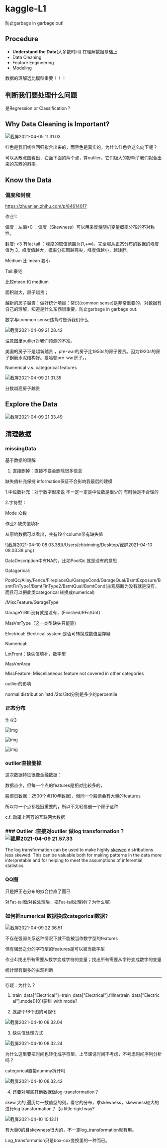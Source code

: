 # kaggle-L1

防止garbage in garbage out!

## Procedure

- **Understand the Data**(大多数时间) 在理解数据基础上
- Data Cleaning
- Feature Engineering
- Modeling

数据的理解远比模型重要！！！

## 判断我们要处理什么问题

是Regression or Classification？

## Why Data Cleaning is Important?

![截屏2021-04-05 11.31.03](https://tva1.sinaimg.cn/large/008eGmZEgy1gp8pllllr3j311c0mk7g4.jpg)

红色是我们线性回归拟合出来的，而黑色是真实的，为什么红色会这么向下呢？

可以从散点图看出，右面下面的两个点，算outlier，它们极大的影响了我们拟合出来的东西的斜率。

##  Know the Data

### 偏度和封度

https://zhuanlan.zhihu.com/p/84614017

作业1:

偏度：左偏>0 ：偏度（Skewness）可以用来度量随机变量概率分布的不对称性。

封度: >3 有fat tail ：峰度的取值范围为[1,+∞)，完全服从正态分布的数据的峰度值为 3，峰度值越大，概率分布图越高尖，峰度值越小，越矮胖。

Medium 比 mean 要小

Tail:豪宅 

比较mean 和 medium

面积越大，房子越贵；

越新的房子越贵：做好统计项目：常识(common sense)是非常重要的，对数据有自己的理解，知道是什么东西很重要，防止garbage in garbage out.

数字与common sense违背时告诉我们什么

![截屏2021-04-09 21.28.42](https://tva1.sinaimg.cn/large/008eGmZEgy1gpdtcmik4gj30sy0hg3zx.jpg)

注意图里outlier对我们预测的不准。

美国的房子不是越新越贵 ，pre-war的房子比1950s的房子要贵。因为1920s的房子钢筋水泥结构好。曼哈顿pre-war房子。。

Numerical v.s. categorical features

![截屏2021-04-09 21.31.35](https://tva1.sinaimg.cn/large/008eGmZEgy1gpdtflsdx9j30sy0hy0ty.jpg)

分数越高房子越贵

## Explore the Data

![截屏2021-04-09 21.33.49](https://tva1.sinaimg.cn/large/008eGmZEgy1gpdthwvcx7j30sy0hy14h.jpg)

## 清理数据

### missingData

基于数据的理解

1. 直接删掉：直接不要会删除很多信息

缺失值补充保持 information保证不会影响我最后的建模

1.中位数补充：对于数字型来说 不一定一定是中位数是很少的 有时候是不合理的

2.字符型：

Mode 众数

作业2:缺失值填补

从原始数据可以看出，共有19个column带有缺失值

![截屏2021-04-10 08.03.38](/Users/chixinning/Desktop/截屏2021-04-10 08.03.38.png)

DataDescription中有NA的，比如PoolQc 就是没有的意思

Gatagorical:

PoolQc/Alley/Fence/FireplaceQu/GarageCond/GarageQual/BsmtExposure/BsmtFinType1/BsmtFinType2/BsmtQual/BsmtCond(主观臆断为没有就是没有，而且可以把此类categorical 转换成numerical)

/MiscFeature/GarageType

GarageYrBlt:没有就是没有，(Finished/RFn/Unf)

MasVnrType（这一类型缺失只能删）

Electrical: Electrical system:是否可转换成数值型存疑

Numerical:

LotFront：缺失值填补，数字型

MasVnrArea

MiscFeature: Miscellaneous feature not covered in other categories



outlier的影响

normal distribution 1std /2td/3td分别是多少的percentile

### 正态分布

作业3



![img](https://tva1.sinaimg.cn/large/008eGmZEgy1gpdu08x3wqj30ny08774w.jpg)

![img](https://tva1.sinaimg.cn/large/008eGmZEgy1gpdu03rg8qj30o408cdge.jpg)

![img](https://tva1.sinaimg.cn/large/008eGmZEgy1gpdu0b5uilj30o008c0td.jpg)

### outlier直接删掉

这次数据特征很像金融数据：

数据点少，但每一个点的features是相对比较多的，

股票日数据：2500个点(10年数据)，但同一个股票会有大量的features 

所以每一个点都是挺重要的，所以不太轻易删一个房子这种

c.f. 动辄上百万的互联网大数据

### ### Outlier  :直接对outlier 做log transformation？![截屏2021-04-09 21.57.33](https://tva1.sinaimg.cn/large/008eGmZEgy1gpdu6nb8e2j30sy044wfz.jpg)

The log transformation can be used to make highly [skewed](javascript:glossary('skew')) distributions less skewed. This can be valuable both for making patterns in the data more interpretable and for helping to meet the assumptions of inferential statistics.

### QQ图

只是把正态分布的拟合拉直了而已

对Fat-tail做对数处理后，把Fat-tail处理掉(？为什么呢)

### 如何把numerical 数据换成categorical数据?

![截屏2021-04-09 22.36.51](https://tva1.sinaimg.cn/large/008eGmZEgy1gpdvbifgkej30sy0b6jyr.jpg)

不存在强弱关系这种情况下就不能被当作数字型的features

但有强弱之分的字符型的features是可以被当数字型

作业4:找出所有需要从数字变成字符的变量；找出所有需要从字符变成数字的变量

统计里有很多的主观判断



---

存疑：为什么？

1. train_data["Electrical"]=train_data["Electrical"].fillna(train_data["Electrical"].mode()[0])要fill with mode?

2. 就那个16个图的可视化

![截屏2021-04-10 08.32.04](https://tva1.sinaimg.cn/large/008eGmZEgy1gpecits3gij30s604qt9o.jpg)

3. 缺失值处理方式

![截屏2021-04-10 08.32.24](https://tva1.sinaimg.cn/large/008eGmZEgy1gpecj6uyf3j30s60ritid.jpg)

为什么这里要把时间也转化成字符型，上节课说时间不考虑，不考虑时间序列分析吗？

categorical直接dummy拆开吗

![截屏2021-04-10 08.32.42](https://tva1.sinaimg.cn/large/008eGmZEgy1gpecjgks7tj30s608agng.jpg)

4. 还要对哪些其他数据做log-transformation？

skew 大的,遍历每一数值型的列，看它的分布，求skewness，skewness较大的进行log transformation？【a little rigid way?

![截屏2021-04-10 10.13.11](https://tva1.sinaimg.cn/large/008eGmZEly1gpefg3tmnxj30nk0bmn2m.jpg)

有大量0的且skewness很大的，不一定log_transformation就有用。

Log_transformation只是box-cox变换里的一种而已。